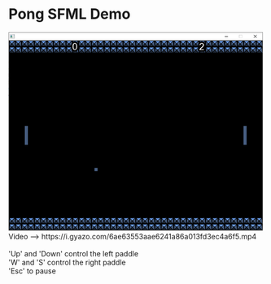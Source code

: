 # Pong SFML Demo
<img src="https://github.com/ericfredericks/pong-sfml-demo/blob/main/img.png?raw=true" alt="Screenshot" width="500">
Video --> https://i.gyazo.com/6ae63553aae6241a86a013fd3ec4a6f5.mp4
<br><br>
'Up' and 'Down' control the left paddle<br>
'W' and 'S' control the right paddle<br>
'Esc' to pause
